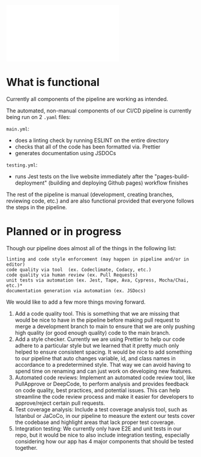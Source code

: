 ![Pipeline](phase2.md)

# What is functional

Currently all components of the pipeline are working as intended.

The automated, non-manual components of our CI/CD pipeline is currently being run on 2 `.yaml` files:

`main.yml`:

- does a linting check by running ESLINT on the entire directory
- checks that all of the code has been formatted via. Prettier
- generates documentation using JSDOCs

`testing.yml`:

- runs Jest tests on the live website immediately after the "pages-build-deployment" (building and deploying Github pages) workflow finishes

The rest of the pipeline is manual (development, creating branches, reviewing code, etc.) and are also functional provided that everyone follows the steps in the pipeline.

# Planned or in progress

Though our pipeline does almost all of the things in the following list:

```
linting and code style enforcement (may happen in pipeline and/or in editor) 
code quality via tool  (ex. Codeclimate, Codacy, etc.)
code quality via human review (ex. Pull Requests)
unit tests via automation (ex. Jest, Tape, Ava, Cypress, Mocha/Chai, etc.)*
documentation generation via automation (ex. JSDocs)
```

We would like to add a few more things moving forward.

1. Add a code quality tool. This is something that we are missing that would be nice to have in the pipeline before making pull request to merge a development branch to main to ensure that we are only pushing high quality (or good enough quality) code to the main branch.
2. Add a style checker. Currently we are using Prettier to help our code adhere to a particular style but we learned that it pretty much only helped to ensure consistent spacing. It would be nice to add something to our pipeline that auto changes variable, id, and class names in accordance to a predetermined style. That way we can avoid having to spend time on renaming and can just work on developing new features.
3. Automated code reviews: Implement an automated code review tool, like PullApprove or DeepCode, to perform analysis and provides feedback on code quality, best practices, and potential issues. This can help streamline the code review process and make it easier for developers to approve/reject certain pull requests.
4. Test coverage analysis: Include a test coverage analysis tool, such as Istanbul or JaCoCo, in our pipeline to measure the extent our tests cover the codebase and highlight areas that lack proper test coverage.
5. Integration testing: We currently only have E2E and unit tests in our repo, but it would be nice to also include integration testing, especially considering how our app has 4 major components that should be tested together.
